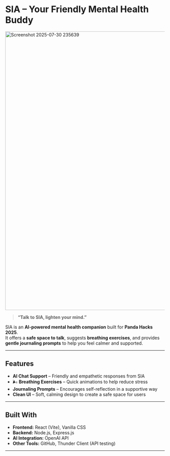 #  SIA – Your Friendly Mental Health Buddy 
<img width="703" height="881" alt="Screenshot 2025-07-30 235639" src="https://github.com/user-attachments/assets/8115c08d-4ac8-4735-a2cf-0dba1acf6c38" />


> **“Talk to SIA, lighten your mind.”**  

SIA is an **AI-powered mental health companion** built for **Panda Hacks 2025**.  
It offers a **safe space to talk**, suggests **breathing exercises**, and provides **gentle journaling prompts** to help you feel calmer and supported.

---

##  Features
-  **AI Chat Support** – Friendly and empathetic responses from SIA  
- 🌬 **Breathing Exercises** – Quick animations to help reduce stress  
-  **Journaling Prompts** – Encourages self-reflection in a supportive way  
-  **Clean UI** – Soft, calming design to create a safe space for users  

---

##  Built With
- **Frontend:** React (Vite), Vanilla CSS  
- **Backend:** Node.js, Express.js  
- **AI Integration:** OpenAI API  
- **Other Tools:** GitHub, Thunder Client (API testing)

---


